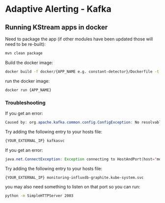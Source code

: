 # Adaptive Alerting - Kafka


## Running KStream apps in docker

Need to package the app (if other modules have been updated those will need to be re-built):

```bash
mvn clean package
```

Build the docker image:

```bash
docker build -f docker/{APP_NAME e.g. constant-detector}/Dockerfile -t {APP_NAME} .
```

run the docker image:

```bash
docker run {APP_NAME}
```

### Troubleshooting

If you get an error:

```java
Caused by: org.apache.kafka.common.config.ConfigException: No resolvable bootstrap urls given in bootstrap.servers
```

Try adding the following entry to your hosts file:

```bash
{YOUR_EXTERNAL_IP} kafkasvc
```


If you get an error:

```java
java.net.ConnectException: Exception connecting to HostAndPort{host='monitoring-influxdb-graphite.kube-system.svc', port=2003}
```

Try adding the following entry to your hosts file:

```bash
{YOUR_EXTERNAL_IP} monitoring-influxdb-graphite.kube-system.svc
```

you may also need something to listen on that port so you can run:

```bash
python -m SimpleHTTPServer 2003
```
